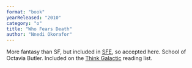 ```yaml
---
format: "book"
yearReleased: "2010"
category: "o"
title: "Who Fears Death"
author: "Nnedi Okorafor"
---
```

More fantasy than SF, but included in <a href="http://www.sf-encyclopedia.com/entry/okorafor_nnedi">SFE</a>, so  accepted here. School of Octavia Butler. Included on the <a href="thinkgalactic.org/reading-lists/by-author/">Think Galactic</a> reading  list.
 